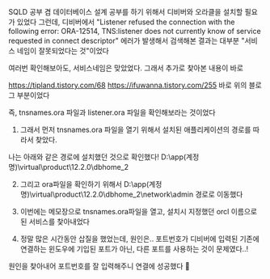 SQLD 공부 겸 데이터베이스 설계 공부를 하기 위해서 디비버와 오라클을 설치할 필요가 있었다
그런데, 디비버에서 "Listener refused the connection with the following error: ORA-12514, TNS:listener does not currently know of service requested in connect descriptor"
에러가 발생해서 검색해본 결과는 대부분 "서비스 네임이 잘못되었다는 것"이었다

여러번 확인해보아도, 서비스네임은 맞았었다. 그래서 추가로 찾아본 내용이 바로

https://tipland.tistory.com/68
https://ifuwanna.tistory.com/255
바로 위의 블로그 부분이었다

즉, tnsnames.ora 파일과 listener.ora 파일을 확인해보라는 것이었다
1. 그래서 먼저 tnsnames.ora 파일을 열기 위해서
설치된 애플리케이션의 경로를 따라서 찾았다.

나는 아래와 같은 경로에 설치했던 것으로 확인했다!
D:\app\(계정명)\virtual\product\12.2.0\dbhome_2

2. 그리고 ora파일을 확인하기 위해서
D:\app\(계정명)\virtual\product\12.2.0\dbhome_2\network\admin 경로로 이동했다

3. 이번에는 메모장으로 tnsnames.ora파일을 열고, 설치시 지정했던 orcl 이름으로 된 서비스를 찿아내었다

4. 정말 많은 시간동안 삽질을 했었는데, 원인은.. 포트번호가 디비버에 입력된 기존에 연결하는 윈도우에 기입된 포트가 아닌, 다른 포트를 사용하는 것이 문제였다..!

원인을 찾아내어 포트번호를 잘 입력해주니 연결에 성공했다 🙂
